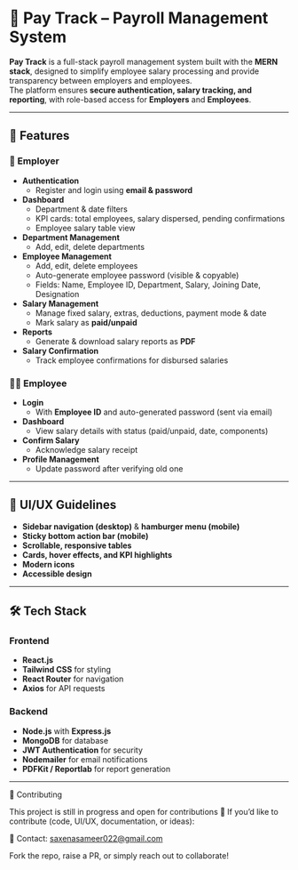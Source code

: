 # 💼 Pay Track – Payroll Management System

**Pay Track** is a full-stack payroll management system built with the **MERN stack**, designed to simplify employee salary processing and provide transparency between employers and employees.  
The platform ensures **secure authentication, salary tracking, and reporting**, with role-based access for **Employers** and **Employees**.

---

## 🚀 Features

### 👤 Employer
- **Authentication**
  - Register and login using **email & password**  
- **Dashboard**
  - Department & date filters  
  - KPI cards: total employees, salary dispersed, pending confirmations  
  - Employee salary table view  
- **Department Management**
  - Add, edit, delete departments  
- **Employee Management**
  - Add, edit, delete employees  
  - Auto-generate employee password (visible & copyable)  
  - Fields: Name, Employee ID, Department, Salary, Joining Date, Designation  
- **Salary Management**
  - Manage fixed salary, extras, deductions, payment mode & date  
  - Mark salary as **paid/unpaid**  
- **Reports**
  - Generate & download salary reports as **PDF**  
- **Salary Confirmation**
  - Track employee confirmations for disbursed salaries  

### 👨‍💼 Employee
- **Login**
  - With **Employee ID** and auto-generated password (sent via email)  
- **Dashboard**
  - View salary details with status (paid/unpaid, date, components)  
- **Confirm Salary**
  - Acknowledge salary receipt  
- **Profile Management**
  - Update password after verifying old one  

---

## 🎨 UI/UX Guidelines
- **Sidebar navigation (desktop)** & **hamburger menu (mobile)**  
- **Sticky bottom action bar (mobile)**  
- **Scrollable, responsive tables**  
- **Cards, hover effects, and KPI highlights**  
- **Modern icons** 
- **Accessible design**  

---

## 🛠️ Tech Stack

### Frontend
- **React.js** 
- **Tailwind CSS** for styling  
- **React Router** for navigation  
- **Axios** for API requests  

### Backend
- **Node.js** with **Express.js**  
- **MongoDB** for database  
- **JWT Authentication** for security  
- **Nodemailer** for email notifications  
- **PDFKit / Reportlab** for report generation  

---

🤝 Contributing

This project is still in progress and open for contributions 🚀
If you’d like to contribute (code, UI/UX, documentation, or ideas):

📧 Contact: saxenasameer022@gmail.com

Fork the repo, raise a PR, or simply reach out to collaborate!
